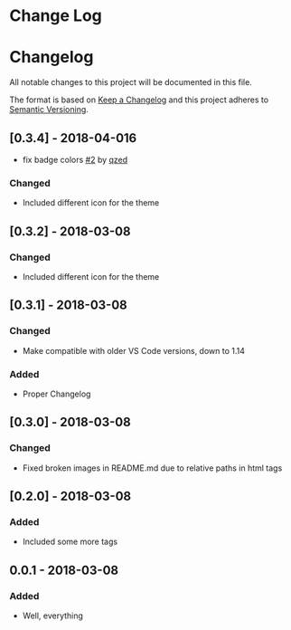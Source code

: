 # Change Log

# Changelog

All notable changes to this project will be documented in this file.

The format is based on [Keep a Changelog](http://keepachangelog.com/en/1.0.0/)
and this project adheres to [Semantic Versioning](http://semver.org/spec/v2.0.0.html).

## [0.3.4] - 2018-04-016

* fix badge colors [#2](https://github.com/dimitrisnl/nord-wave/pull/2) by [qzed](https://github.com/qzed)

### Changed

* Included different icon for the theme

## [0.3.2] - 2018-03-08

### Changed

* Included different icon for the theme

## [0.3.1] - 2018-03-08

### Changed

* Make compatible with older VS Code versions, down to 1.14

### Added

* Proper Changelog

## [0.3.0] - 2018-03-08

### Changed

* Fixed broken images in README.md due to relative paths in html tags

## [0.2.0] - 2018-03-08

### Added

* Included some more tags

## 0.0.1 - 2018-03-08

### Added

* Well, everything
